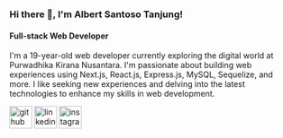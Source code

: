 ### Hi there 👋, I'm Albert Santoso Tanjung!
#### Full-stack Web Developer
I'm a 19-year-old web developer currently exploring the digital world at Purwadhika Kirana Nusantara. I'm passionate about building web experiences using Next.js, React.js, Express.js, MySQL, Sequelize, and more. I like seeking new experiences and delving into the latest technologies to enhance my skills in web development.



[<img src='https://cdn.jsdelivr.net/npm/simple-icons@3.0.1/icons/github.svg' alt='github' height='40'>](https://github.com/albertsantoso)  [<img src='https://cdn.jsdelivr.net/npm/simple-icons@3.0.1/icons/linkedin.svg' alt='linkedin' height='40'>](https://www.linkedin.com/in/https://www.linkedin.com/in/alberttanjung//)  [<img src='https://cdn.jsdelivr.net/npm/simple-icons@3.0.1/icons/instagram.svg' alt='instagram' height='40'>](https://www.instagram.com/santosotandjung/)  

